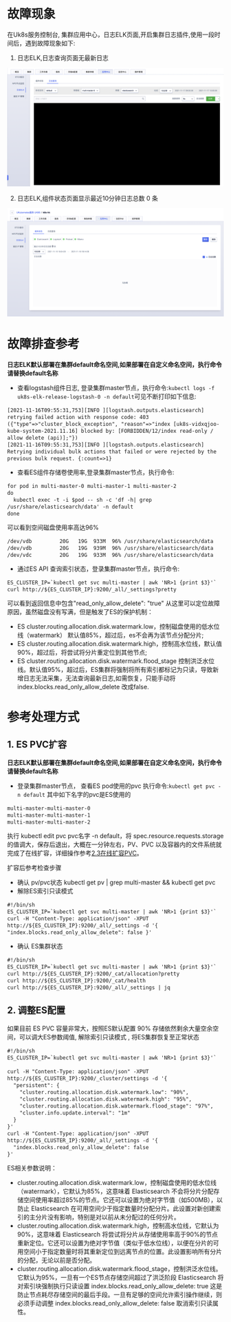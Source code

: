 # 故障现象

在Uk8s服务控制台, 集群应用中心，日志ELK页面,开启集群日志插件,使用一段时间后，遇到故障现象如下:

1. 日志ELK,日志查询页面无最新日志

![](/images/log/plugin_ELK_problem_search_empty.png)

2. 日志ELK,组件状态页面显示最近10分钟日志总数 0 条

![](/images/log/plugin_ELK_problem_zero_items.png)
 
# 故障排查参考

**日志ELK默认部署在集群default命名空间,如果部署在自定义命名空间，执行命令请替换default名称**
 
* 查看logstash组件日志, 登录集群master节点，执行命令:`kubectl logs -f uk8s-elk-release-logstash-0 -n default`可见不断打印如下信息:
```
[2021-11-16T09:55:31,753][INFO ][logstash.outputs.elasticsearch] retrying failed action with response code: 403 ({"type"=>"cluster_block_exception", "reason"=>"index [uk8s-vidxqjoo-kube-system-2021.11.16] blocked by: [FORBIDDEN/12/index read-only / allow delete (api)];"})
[2021-11-16T09:55:31,753][INFO ][logstash.outputs.elasticsearch] Retrying individual bulk actions that failed or were rejected by the previous bulk request. {:count=>1}
```
* 查看ES组件存储卷使用率,登录集群master节点，执行命令: 
```
for pod in multi-master-0 multi-master-1 multi-master-2
do
  kubectl exec -t -i $pod -- sh -c 'df -h| grep /usr/share/elasticsearch/data' -n default
done
```
可以看到空间磁盘使用率高达96%
```
/dev/vdb         20G   19G  933M  96% /usr/share/elasticsearch/data
/dev/vdb         20G   19G  939M  96% /usr/share/elasticsearch/data
/dev/vdc         20G   19G  933M  96% /usr/share/elasticsearch/data
```
* 通过ES API 查询索引状态，登录集群master节点，执行命令:
```
ES_CLUSTER_IP=`kubectl get svc multi-master | awk 'NR>1 {print $3}'`
curl http://${ES_CLUSTER_IP}:9200/_all/_settings?pretty
```
可以看到返回信息中包含"read_only_allow_delete": "true" 从这里可以定位故障原因，虽然磁盘没有写满，但是触发了ES的保护机制：
- ES cluster.routing.allocation.disk.watermark.low，控制磁盘使用的低水位线（watermark） 默认值85%，超过后，es不会再为该节点分配分片;
- ES cluster.routing.allocation.disk.watermark.high，控制高水位线，默认值90%，超过后，将尝试将分片重定位到其他节点;
- ES cluster.routing.allocation.disk.watermark.flood_stage 控制洪泛水位线。默认值95%，超过后，ES集群将强制将所有索引都标记为只读，导致新增日志无法采集，无法查询最新日志,如需恢复，只能手动将 index.blocks.read_only_allow_delete 改成false.

# 参考处理方式

## 1. ES PVC扩容

**日志ELK默认部署在集群default命名空间,如果部署在自定义命名空间，执行命令请替换default名称**
* 登录集群master节点， 查看ES pod使用的pvc 执行命令:`kubectl get pvc -n default` 其中如下名字的pvc是ES使用的
```
multi-master-multi-master-0
multi-master-multi-master-1
multi-master-multi-master-2
```
执行 kubectl edit pvc pvc名字 -n default，将 spec.resource.requests.storage 的值调大，保存后退出，大概在一分钟左右，PV、PVC 以及容器内的文件系统就完成了在线扩容，详细操作参考[2.3在线扩容PVC](/uk8s/volume/expandvolume)。

扩容后参考检查步骤
* 确认 pv/pvc状态 kubectl get pv | grep multi-master && kubectl get pvc
* 解除ES索引只读模式
```
#!/bin/sh
ES_CLUSTER_IP=`kubectl get svc multi-master | awk 'NR>1 {print $3}'`
curl -H "Content-Type: application/json" -XPUT http://${ES_CLUSTER_IP}:9200/_all/_settings -d '{ "index.blocks.read_only_allow_delete": false }'
```
* 确认 ES集群状态

```
#!/bin/sh
ES_CLUSTER_IP=`kubectl get svc multi-master | awk 'NR>1 {print $3}'` 
curl http://${ES_CLUSTER_IP}:9200/_cat/allocation?pretty
curl http://${ES_CLUSTER_IP}:9200/_cat/health
curl http://${ES_CLUSTER_IP}:9200/_all/_settings | jq
```

## 2. 调整ES配置 

如果目前 ES PVC 容量非常大，按照ES默认配置 90% 存储依然剩余大量空余空间，可以调大ES参数阈值, 解除索引只读模式 , 将ES集群恢复至正常状态

```
#!/bin/sh
ES_CLUSTER_IP=`kubectl get svc multi-master | awk 'NR>1 {print $3}'`

curl -H "Content-Type: application/json" -XPUT http://${ES_CLUSTER_IP}:9200/_cluster/settings -d '{
  "persistent": {
    "cluster.routing.allocation.disk.watermark.low": "90%",
    "cluster.routing.allocation.disk.watermark.high": "95%",
    "cluster.routing.allocation.disk.watermark.flood_stage": "97%",
    "cluster.info.update.interval": "1m"
  }
}'
curl -H "Content-Type: application/json" -XPUT http://${ES_CLUSTER_IP}:9200/_all/_settings -d '{ 
  "index.blocks.read_only_allow_delete": false
}'
```
ES相关参数说明：

* cluster.routing.allocation.disk.watermark.low，控制磁盘使用的低水位线（watermark），它默认为85%，这意味着 Elasticsearch 不会将分片分配存储空间使用率超过85%的节点。它还可以设置为绝对字节值（如500MB），以防止 Elasticsearch 在可用空间少于指定数量时分配分片。此设置对新创建索引的主分片没有影响，特别是对以前从未分配过的任何分片。 
* cluster.routing.allocation.disk.watermark.high，控制高水位线，它默认为90%，这意味着 Elasticsearch 将尝试将分片从存储使用率高于90%的节点重新定位。它还可以设置为绝对字节值（类似于低水位线），以便在分片的可用空间小于指定数量时将其重新定位到远离节点的位置。此设置影响所有分片的分配，无论以前是否分配。
* cluster.routing.allocation.disk.watermark.flood_stage，控制洪泛水位线。它默认为95%，一旦有一个ES节点存储空间超过了洪泛阶段 Elasticsearch 将对索引块强制执行只读设置 index.blocks.read_only_allow_delete: true 这是防止节点耗尽存储空间的最后手段。一旦有足够的空间允许索引操作继续，则必须手动调整 index.blocks.read_only_allow_delete: false 取消索引只读属性。
